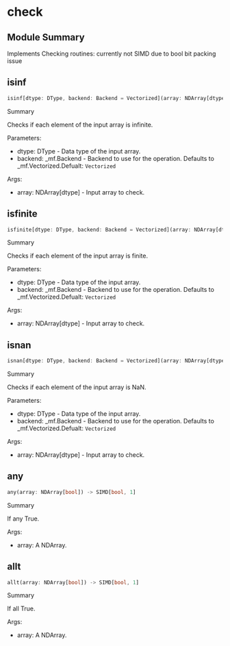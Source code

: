 



# check

##  Module Summary
  
Implements Checking routines: currently not SIMD due to bool bit packing issue
## isinf


```rust
isinf[dtype: DType, backend: Backend = Vectorized](array: NDArray[dtype]) -> NDArray[bool]
```  
Summary  
  
Checks if each element of the input array is infinite.  
  
Parameters:  

- dtype: DType - Data type of the input array.
- backend: _mf.Backend - Backend to use for the operation. Defaults to _mf.Vectorized.Defualt: `Vectorized`
  
Args:  

- array: NDArray[dtype] - Input array to check.

## isfinite


```rust
isfinite[dtype: DType, backend: Backend = Vectorized](array: NDArray[dtype]) -> NDArray[bool]
```  
Summary  
  
Checks if each element of the input array is finite.  
  
Parameters:  

- dtype: DType - Data type of the input array.
- backend: _mf.Backend - Backend to use for the operation. Defaults to _mf.Vectorized.Defualt: `Vectorized`
  
Args:  

- array: NDArray[dtype] - Input array to check.

## isnan


```rust
isnan[dtype: DType, backend: Backend = Vectorized](array: NDArray[dtype]) -> NDArray[bool]
```  
Summary  
  
Checks if each element of the input array is NaN.  
  
Parameters:  

- dtype: DType - Data type of the input array.
- backend: _mf.Backend - Backend to use for the operation. Defaults to _mf.Vectorized.Defualt: `Vectorized`
  
Args:  

- array: NDArray[dtype] - Input array to check.

## any


```rust
any(array: NDArray[bool]) -> SIMD[bool, 1]
```  
Summary  
  
If any True.  
  
Args:  

- array: A NDArray.

## allt


```rust
allt(array: NDArray[bool]) -> SIMD[bool, 1]
```  
Summary  
  
If all True.  
  
Args:  

- array: A NDArray.

